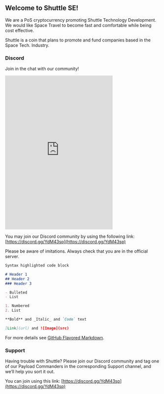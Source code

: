 ## Welcome to Shuttle SE!

We are a PoS cryptocurrency promoting Shuttle Technology Development. We would like Space Travel to become fast and comfortable while being cost effective.

Shuttle is a coin that plans to promote and fund companies based in the Space Tech. Industry.
  
  
### Discord

Join in the chat with our community!

<iframe src="https://discordapp.com/widget?id=520628368194928642&theme=dark" width="350" height="500" allowtransparency="true" frameborder="0"></iframe>

You may join our Discord community by using the following link: [https://discord.gg/YdM43sp](https://discord.gg/YdM43sp)

Please be aware of imitations. Always check that you are in the official server.

```markdown
Syntax highlighted code block

# Header 1
## Header 2
### Header 3

- Bulleted
- List

1. Numbered
2. List

**Bold** and _Italic_ and `Code` text

[Link](url) and ![Image](src)
```

For more details see [GitHub Flavored Markdown](https://guides.github.com/features/mastering-markdown/).


### Support

Having trouble with Shuttle? Please join our Discord community and tag one of our Payload Commanders in the corresponding Support channel, and we’ll help you sort it out.

You can join using this link: [https://discord.gg/YdM43sp](https://discord.gg/YdM43sp)
